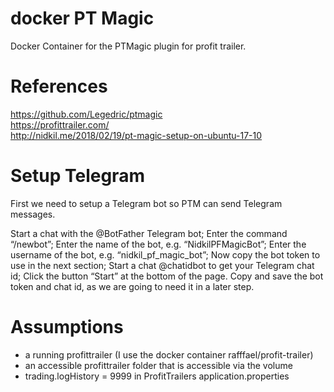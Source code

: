 # docker PT Magic
Docker Container for the PTMagic plugin for profit trailer. 

# References
https://github.com/Legedric/ptmagic \
https://profittrailer.com/ \
http://nidkil.me/2018/02/19/pt-magic-setup-on-ubuntu-17-10

# Setup Telegram
First we need to setup a Telegram bot so PTM can send Telegram messages.

Start a chat with the @BotFather Telegram bot;
Enter the command “/newbot”;
Enter the name of the bot, e.g. “NidkilPFMagicBot”;
Enter the username of the bot, e.g. “nidkil_pf_magic_bot”;
Now copy the bot token to use in the next section;
Start a chat @chatidbot to get your Telegram chat id;
Click the button “Start” at the bottom of the page.
Copy and save the bot token and chat id, as we are going to need it in a later step.

# Assumptions
- a running profittrailer (I use the docker container rafffael/profit-trailer)
- an accessible profittrailer folder that is accessible via the volume
- trading.logHistory = 9999 in ProfitTrailers application.properties
